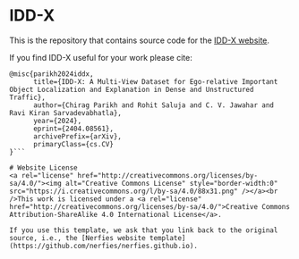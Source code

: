 # IDD-X

This is the repository that contains source code for the [IDD-X website](https://idd-x.github.io).

If you find IDD-X useful for your work please cite:
```
@misc{parikh2024iddx,
      title={IDD-X: A Multi-View Dataset for Ego-relative Important Object Localization and Explanation in Dense and Unstructured Traffic}, 
      author={Chirag Parikh and Rohit Saluja and C. V. Jawahar and Ravi Kiran Sarvadevabhatla},
      year={2024},
      eprint={2404.08561},
      archivePrefix={arXiv},
      primaryClass={cs.CV}
}```

# Website License
<a rel="license" href="http://creativecommons.org/licenses/by-sa/4.0/"><img alt="Creative Commons License" style="border-width:0" src="https://i.creativecommons.org/l/by-sa/4.0/88x31.png" /></a><br />This work is licensed under a <a rel="license" href="http://creativecommons.org/licenses/by-sa/4.0/">Creative Commons Attribution-ShareAlike 4.0 International License</a>.

If you use this template, we ask that you link back to the original source, i.e., the [Nerfies website template](https://github.com/nerfies/nerfies.github.io).